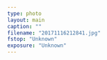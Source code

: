 ```yaml
---
type: photo
layout: main
caption: ""
filename: "20171116212841.jpg"
fstop: "Unknown"
exposure: "Unknown"
---
```

